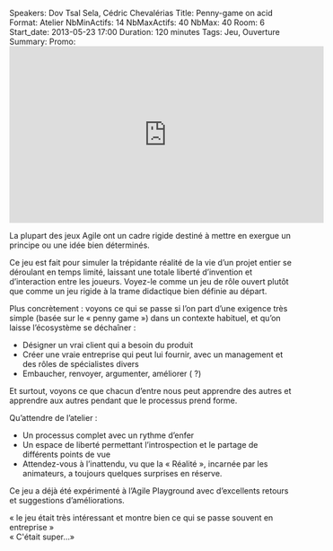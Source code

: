 Speakers: Dov Tsal Sela, Cédric Chevalérias
Title: Penny-game on acid
Format: Atelier
NbMinActifs: 14
NbMaxActifs: 40
NbMax: 40
Room: 6
Start_date: 2013-05-23 17:00
Duration: 120 minutes
Tags: Jeu, Ouverture
Summary:
Promo: <iframe width="560" height="315" src="http://www.youtube.com/embed/acMHky3pRp8" frameborder="0" allowfullscreen></iframe>

La plupart des jeux Agile ont un cadre rigide destiné à mettre en exergue un principe ou une idée bien déterminés.

Ce jeu est fait pour simuler la trépidante réalité de la vie d’un projet entier se déroulant en temps limité, laissant une totale liberté d’invention et  d’interaction entre les joueurs.
Voyez-le comme un jeu de rôle ouvert plutôt que comme un jeu rigide à la trame didactique bien définie au départ.

Plus concrètement : voyons ce qui se passe si l’on part d’une exigence très simple (basée sur le « penny game ») dans un contexte habituel, et qu’on laisse l’écosystème se déchaîner :

- Désigner un vrai client qui a besoin du produit
- Créer une vraie entreprise qui peut lui fournir, avec un management et des rôles de spécialistes divers
- Embaucher, renvoyer, argumenter, améliorer ( ?)

Et surtout, voyons ce que chacun d’entre nous peut apprendre des autres et apprendre aux autres pendant que le processus prend forme.

Qu’attendre de l’atelier :

- Un processus complet avec un rythme d’enfer
- Un espace de liberté permettant l’introspection et le partage de différents points de vue
- Attendez-vous à l’inattendu, vu que la « Réalité », incarnée par les animateurs, a toujours quelques surprises en réserve.

Ce jeu a déjà été expérimenté à l’Agile Playground avec d’excellents retours et suggestions d’améliorations.

« le jeu était très intéressant et montre bien ce qui se passe souvent en entreprise »  
« C'était super…»
